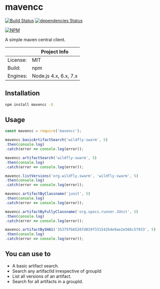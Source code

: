 # mavencc

[![Build Status](https://travis-ci.org/panther-js/mavencc.svg?branch=master)](https://travis-ci.org/panther-js/mavencc)
[![dependencies Status](https://david-dm.org/panther-js/mavencc/status.svg)](https://david-dm.org/panther-js/mavencc)

[![NPM](https://nodei.co/npm/mavencc.png)](https://npmjs.org/package/mavencc)

A simple maven central client.

|                 | Project Info  |
| --------------- | ------------- |
| License:        | MIT |
| Build:          | npm |
| Engines:        | Node.js 4.x, 6.x, 7.x |

## Installation

```bash
npm install mavencc -S
```

## Usage

```javascript
const mavencc = require('mavencc');

mavencc.basicArtifactSearch('wildfly-swarm', 5)
.then(console.log)
.catch(error => console.log(error));

mavencc.artifactSearch('wildfly-swarm', 5)
.then(console.log)
.catch(error => console.log(error));

mavencc.listVersions('org.wildfly.swarm', 'wildfly-swarm', 5)
.then(console.log)
.catch(error => console.log(error));

mavencc.artifactByClassname('junit', 5)
.then(console.log)
.catch(error => console.log(error));

mavencc.artifactByFullyClassname('org.specs.runner.JUnit', 5)
.then(console.log)
.catch(error => console.log(error));

mavencc.artifactBySHA1('35379fb6526fd019f331542b4e9ae2e566c57933', 5)
.then(console.log)
.catch(error => console.log(error));
```

## You can use to

* A basic artifact search.
* Search any artifactId irrespective of groupId
* List all versions of an artifact.
* Search for all artifacts in a groupId.
